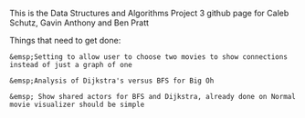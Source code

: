 This is the Data Structures and Algorithms Project 3 github page for Caleb Schutz, Gavin Anthony and Ben Pratt

Things that need to get done:
    
    &emsp;Setting to allow user to choose two movies to show connections instead of just a graph of one  
    
    &emsp;Analysis of Dijkstra's versus BFS for Big Oh
    
    &emsp; Show shared actors for BFS and Dijkstra, already done on Normal movie visualizer should be simple